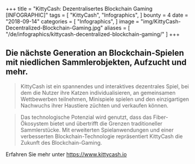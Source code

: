 +++
title = "KittyCash: Dezentralisertes Blockchain Gaming [INFOGRAPHIC]"
tags = [
    "KittyCash",
    "Infographics",
]
bounty = 4
date = "2018-09-14"
categories = [
    "Infographics",
]
image = "img/KittyCash-Decentralized-Blockchain-Gaming.jpg"
aliases = [
	"/de/infographics/kittycash-decentralized-blockchain-gaming/"
]
+++

## Die nächste Generation an Blockchain-Spielen mit niedlichen Sammlerobjekten, Aufzucht und mehr.

> KittyCash ist ein spannendes und interaktives dezentrales Spiel, bei dem die Nutzer ihre Katzen individualisieren, an gemeinsamen Wettbewerben teilnehmen, Minispiele spielen und den einzigartigen Nachwuchs ihrer Haustiere züchten und verkaufen können.

> Das technologische Potenzial wird genutzt, dass das Fiber-Ökosystem bietet und übertrifft die Grenzen traditioneller Sammlerstücke. Mit erweiterten Spielanwendungen und einer verbesserten Blockchain-Technologie repräsentiert KittyCash die Zukunft des Blockchain-Gaming.

Erfahren Sie mehr unter https://www.kittycash.io
